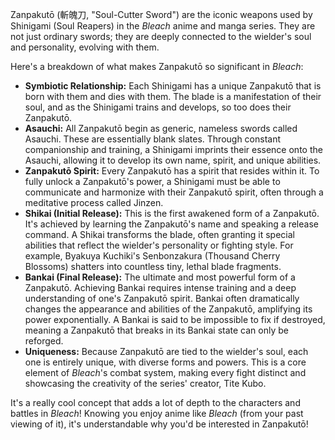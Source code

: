 Zanpakutō (斬魄刀, "Soul-Cutter Sword") are the iconic weapons used by Shinigami (Soul Reapers) in the *Bleach* anime and manga series. They are not just ordinary swords; they are deeply connected to the wielder's soul and personality, evolving with them.

Here's a breakdown of what makes Zanpakutō so significant in *Bleach*:

* **Symbiotic Relationship:** Each Shinigami has a unique Zanpakutō that is born with them and dies with them. The blade is a manifestation of their soul, and as the Shinigami trains and develops, so too does their Zanpakutō.
* **Asauchi:** All Zanpakutō begin as generic, nameless swords called Asauchi. These are essentially blank slates. Through constant companionship and training, a Shinigami imprints their essence onto the Asauchi, allowing it to develop its own name, spirit, and unique abilities.
* **Zanpakutō Spirit:** Every Zanpakutō has a spirit that resides within it. To fully unlock a Zanpakutō's power, a Shinigami must be able to communicate and harmonize with their Zanpakutō spirit, often through a meditative process called Jinzen.
* **Shikai (Initial Release):** This is the first awakened form of a Zanpakutō. It's achieved by learning the Zanpakutō's name and speaking a release command. A Shikai transforms the blade, often granting it special abilities that reflect the wielder's personality or fighting style. For example, Byakuya Kuchiki's Senbonzakura (Thousand Cherry Blossoms) shatters into countless tiny, lethal blade fragments.
* **Bankai (Final Release):** The ultimate and most powerful form of a Zanpakutō. Achieving Bankai requires intense training and a deep understanding of one's Zanpakutō spirit. Bankai often dramatically changes the appearance and abilities of the Zanpakutō, amplifying its power exponentially. A Bankai is said to be impossible to fix if destroyed, meaning a Zanpakutō that breaks in its Bankai state can only be reforged.
* **Uniqueness:** Because Zanpakutō are tied to the wielder's soul, each one is entirely unique, with diverse forms and powers. This is a core element of *Bleach*'s combat system, making every fight distinct and showcasing the creativity of the series' creator, Tite Kubo.

It's a really cool concept that adds a lot of depth to the characters and battles in *Bleach*! Knowing you enjoy anime like *Bleach* (from your past viewing of it), it's understandable why you'd be interested in Zanpakutō!